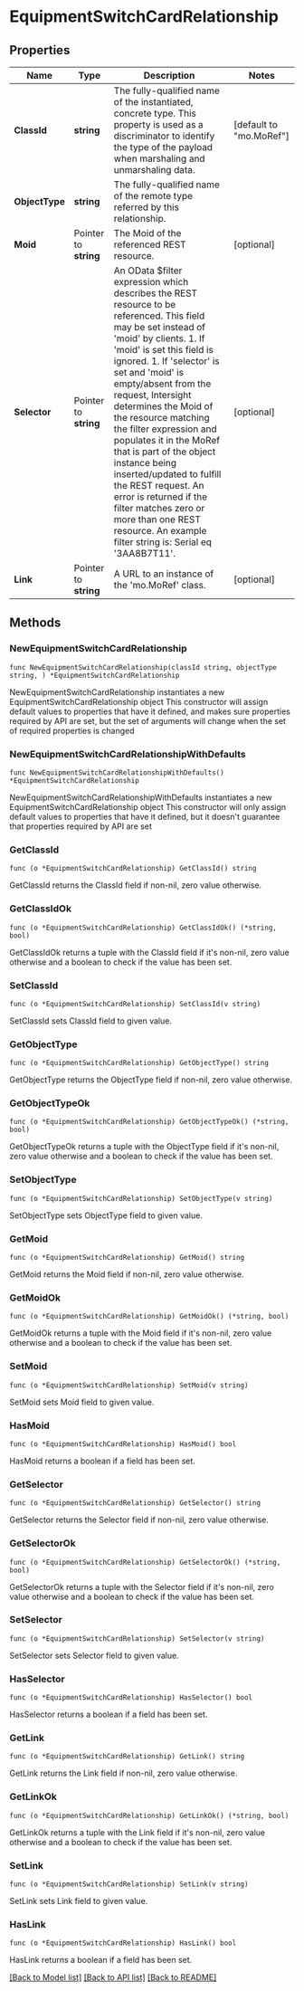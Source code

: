 # EquipmentSwitchCardRelationship

## Properties

Name | Type | Description | Notes
------------ | ------------- | ------------- | -------------
**ClassId** | **string** | The fully-qualified name of the instantiated, concrete type. This property is used as a discriminator to identify the type of the payload when marshaling and unmarshaling data. | [default to "mo.MoRef"]
**ObjectType** | **string** | The fully-qualified name of the remote type referred by this relationship. | 
**Moid** | Pointer to **string** | The Moid of the referenced REST resource. | [optional] 
**Selector** | Pointer to **string** | An OData $filter expression which describes the REST resource to be referenced. This field may be set instead of &#39;moid&#39; by clients. 1. If &#39;moid&#39; is set this field is ignored. 1. If &#39;selector&#39; is set and &#39;moid&#39; is empty/absent from the request, Intersight determines the Moid of the resource matching the filter expression and populates it in the MoRef that is part of the object instance being inserted/updated to fulfill the REST request. An error is returned if the filter matches zero or more than one REST resource. An example filter string is: Serial eq &#39;3AA8B7T11&#39;. | [optional] 
**Link** | Pointer to **string** | A URL to an instance of the &#39;mo.MoRef&#39; class. | [optional] 

## Methods

### NewEquipmentSwitchCardRelationship

`func NewEquipmentSwitchCardRelationship(classId string, objectType string, ) *EquipmentSwitchCardRelationship`

NewEquipmentSwitchCardRelationship instantiates a new EquipmentSwitchCardRelationship object
This constructor will assign default values to properties that have it defined,
and makes sure properties required by API are set, but the set of arguments
will change when the set of required properties is changed

### NewEquipmentSwitchCardRelationshipWithDefaults

`func NewEquipmentSwitchCardRelationshipWithDefaults() *EquipmentSwitchCardRelationship`

NewEquipmentSwitchCardRelationshipWithDefaults instantiates a new EquipmentSwitchCardRelationship object
This constructor will only assign default values to properties that have it defined,
but it doesn't guarantee that properties required by API are set

### GetClassId

`func (o *EquipmentSwitchCardRelationship) GetClassId() string`

GetClassId returns the ClassId field if non-nil, zero value otherwise.

### GetClassIdOk

`func (o *EquipmentSwitchCardRelationship) GetClassIdOk() (*string, bool)`

GetClassIdOk returns a tuple with the ClassId field if it's non-nil, zero value otherwise
and a boolean to check if the value has been set.

### SetClassId

`func (o *EquipmentSwitchCardRelationship) SetClassId(v string)`

SetClassId sets ClassId field to given value.


### GetObjectType

`func (o *EquipmentSwitchCardRelationship) GetObjectType() string`

GetObjectType returns the ObjectType field if non-nil, zero value otherwise.

### GetObjectTypeOk

`func (o *EquipmentSwitchCardRelationship) GetObjectTypeOk() (*string, bool)`

GetObjectTypeOk returns a tuple with the ObjectType field if it's non-nil, zero value otherwise
and a boolean to check if the value has been set.

### SetObjectType

`func (o *EquipmentSwitchCardRelationship) SetObjectType(v string)`

SetObjectType sets ObjectType field to given value.


### GetMoid

`func (o *EquipmentSwitchCardRelationship) GetMoid() string`

GetMoid returns the Moid field if non-nil, zero value otherwise.

### GetMoidOk

`func (o *EquipmentSwitchCardRelationship) GetMoidOk() (*string, bool)`

GetMoidOk returns a tuple with the Moid field if it's non-nil, zero value otherwise
and a boolean to check if the value has been set.

### SetMoid

`func (o *EquipmentSwitchCardRelationship) SetMoid(v string)`

SetMoid sets Moid field to given value.

### HasMoid

`func (o *EquipmentSwitchCardRelationship) HasMoid() bool`

HasMoid returns a boolean if a field has been set.

### GetSelector

`func (o *EquipmentSwitchCardRelationship) GetSelector() string`

GetSelector returns the Selector field if non-nil, zero value otherwise.

### GetSelectorOk

`func (o *EquipmentSwitchCardRelationship) GetSelectorOk() (*string, bool)`

GetSelectorOk returns a tuple with the Selector field if it's non-nil, zero value otherwise
and a boolean to check if the value has been set.

### SetSelector

`func (o *EquipmentSwitchCardRelationship) SetSelector(v string)`

SetSelector sets Selector field to given value.

### HasSelector

`func (o *EquipmentSwitchCardRelationship) HasSelector() bool`

HasSelector returns a boolean if a field has been set.

### GetLink

`func (o *EquipmentSwitchCardRelationship) GetLink() string`

GetLink returns the Link field if non-nil, zero value otherwise.

### GetLinkOk

`func (o *EquipmentSwitchCardRelationship) GetLinkOk() (*string, bool)`

GetLinkOk returns a tuple with the Link field if it's non-nil, zero value otherwise
and a boolean to check if the value has been set.

### SetLink

`func (o *EquipmentSwitchCardRelationship) SetLink(v string)`

SetLink sets Link field to given value.

### HasLink

`func (o *EquipmentSwitchCardRelationship) HasLink() bool`

HasLink returns a boolean if a field has been set.


[[Back to Model list]](../README.md#documentation-for-models) [[Back to API list]](../README.md#documentation-for-api-endpoints) [[Back to README]](../README.md)


